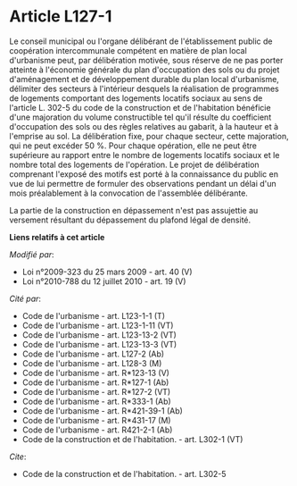 # Article L127-1

Le conseil municipal ou l'organe délibérant de l'établissement public de coopération intercommunale compétent en matière de
plan local d'urbanisme peut, par délibération motivée, sous réserve de ne pas porter atteinte à l'économie générale du plan
d'occupation des sols ou du projet d'aménagement et de développement durable du plan local d'urbanisme, délimiter des
secteurs à l'intérieur desquels la réalisation de programmes de logements comportant des logements locatifs sociaux au sens
de l'article L. 302-5 du code de la construction et de l'habitation
bénéficie d'une majoration du volume constructible tel qu'il résulte du coefficient d'occupation des sols ou des règles
relatives au gabarit, à la hauteur et à l'emprise au sol. La délibération fixe, pour chaque secteur, cette majoration, qui ne
peut excéder 50 %. Pour chaque opération, elle ne peut être supérieure au rapport entre le nombre de logements locatifs
sociaux et le nombre total des logements de l'opération. Le projet de délibération comprenant l'exposé des motifs est porté à
la connaissance du public en vue de lui permettre de formuler des observations pendant un délai d'un mois préalablement à la
convocation de l'assemblée délibérante. 

La partie de la construction en dépassement n'est pas assujettie au versement résultant du dépassement du plafond légal de
densité.

**Liens relatifs à cet article**

_Modifié par_:

  - Loi n°2009-323 du 25 mars 2009 - art. 40 (V)
  - Loi n°2010-788 du 12 juillet 2010 - art. 19 (V)

_Cité par_:

  - Code de l'urbanisme - art. L123-1-1 (T)
  - Code de l'urbanisme - art. L123-1-11 (VT)
  - Code de l'urbanisme - art. L123-13-2 (VT)
  - Code de l'urbanisme - art. L123-13-3 (VT)
  - Code de l'urbanisme - art. L127-2 (Ab)
  - Code de l'urbanisme - art. L128-3 (M)
  - Code de l'urbanisme - art. R*123-13 (V)
  - Code de l'urbanisme - art. R*127-1 (Ab)
  - Code de l'urbanisme - art. R*127-2 (VT)
  - Code de l'urbanisme - art. R*333-1 (Ab)
  - Code de l'urbanisme - art. R*421-39-1 (Ab)
  - Code de l'urbanisme - art. R*431-17 (M)
  - Code de l'urbanisme - art. R421-2-1 (Ab)
  - Code de la construction et de l'habitation. - art. L302-1 (VT)

_Cite_:

  - Code de la construction et de l'habitation. - art. L302-5
